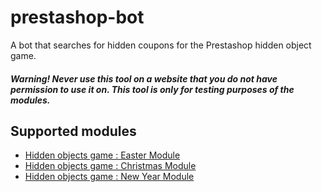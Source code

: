 # prestashop-bot
A bot that searches for hidden coupons for the Prestashop hidden object game. 

##### Warning! Never use this tool on a website that you do not have permission to use it on. This tool is only for testing purposes of the modules.

## Supported modules
* [Hidden objects game : Easter	Module](https://addons.prestashop.com/en/contests/22041-hidden-objects-game-easter.html)
* [Hidden objects game : Christmas	Module](https://addons.prestashop.com/en/contests/20718-hidden-objects-game-christmas.html)
* [Hidden objects game : New Year	Module](https://addons.prestashop.com/en/contests/20866-hidden-objects-game-new-year.html)

